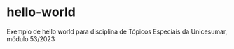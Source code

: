 # hello-world
Exemplo de hello world para disciplina de Tópicos Especiais da Unicesumar, módulo 53/2023
